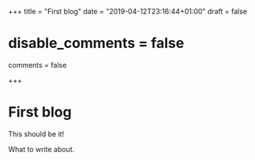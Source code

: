+++
title = "First blog"
date = "2019-04-12T23:16:44+01:00"
draft = false
# disable_comments = false
comments = false

+++

#  First blog

This should be it!

What to write about.
